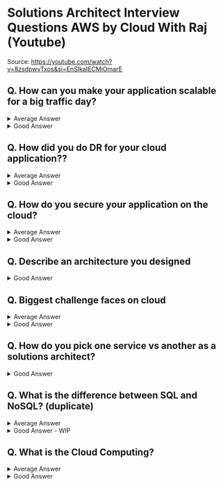 # Solutions Architect Interview Questions AWS by Cloud With Raj (Youtube)
Source: https://youtube.com/watch?v=8zsdpwvTxos&si=EnSIkaIECMiOmarE

## Q. How can you make your application scalable for a big traffic day?
<details>
<summary>
Average Answer</summary>
<div markdown="1">
 <img width="333" alt="img3" src="https://user-images.githubusercontent.com/35551015/226612776-f9c527a8-66ff-4827-8695-5d82721a43e2.png"> <br>
Put the VMs or EC2 in auto scaling group and use load balancer
</div>
</details>

<details>
<summary>
Good Answer</summary>
<div markdown="1">
<img width="487" alt="img2" src="https://user-images.githubusercontent.com/35551015/226612899-769cdd1d-bf6e-4c99-8b0b-21a4f7a6e566.png"> <br>
For a big traffic day like Black Friday or Christmas, If I let load balancer to scale up naturally, it may not able to keep up with raised traffic.<br>
To avoid that, will pre-warn my load balancer before the a big traffic event. Similarly, will use “Scheduled Scaling” for my auto scaling group. So all that necessary EC2s are up and running with application on it. So when traffic increases, they are ready to go.<br>

In case load balancer needs to be scaled up naturally, will make sure Application Machine Image (AMI) is as light-weight as possible. The more unnecessary libraries you put into AMI, the longer it will take for EC2 to spin up.<br>

If my application is connected to database, I will utilize the database proxy(e.g. RDS proxy), in case of high traffic, sometimes application will make rapid new connection to database and when the program stop querying the database for the particular instance, the connection will stay open. So when another traffic invocation comes, instead of reusing that lingering orphan connection, it will create **another new connection**. So this results in lots of orphan database connections taking up precious compute from your database. **Using RDS proxy will eliminate that. RDS proxy will maintain the database connection full, it will reuse the orphan database connections, it will terminate as needed.** <br>

And on top of this, I will run IEM to ensure it can handle high traffic. IEM is a event that AWS runs before the big traffic day so it will scale up the load balancer, EC2, and then it will pass a high traffic to ensure that the application can handle it.<br>

Beyond this, you can also talk about breaking the app into microservices (talks about advantages of microservices). One specific API might need to scale up way more than another microservice in same application. Using microservice, you can utilize that individual scaling of each APIs.<br>

Just migrate my application to Kubernetes or Serverless then it will handle the big traffic days which is **not true,** because Kubernetes and Serverless, they all have their scaling limits.
</div>
</details>


## Q. How did you do DR for your cloud application??
<details>
<summary>
Average Answer</summary>
<div markdown="1">
Replicate to another region
</div>
</details>

<details>
<summary>
Good Answer</summary>
<div markdown="1">
There are different options to choose from depending on RTO and RPO.<br>
<img width="454" alt="img5" src="https://user-images.githubusercontent.com/35551015/226614713-87cab72d-6f7e-4e0b-9594-63fe3c1cd56d.png"> <br>
Tip: Have one option ready in detail with example.<br>
<img width="459" alt="img6" src="https://user-images.githubusercontent.com/35551015/226614830-7f45b880-11f3-41bd-b636-768da4673d72.png">
<br>
I would have two load balancers in two different regions. Those are fronting front end and maybe application server and Route53 can send traffic to appropriate region based on the latency, so even if one region goes down, Route53 will automatically send all the traffic to the other region.<br>

For the database, if I use dynamoDB, I will use dynamoDB global tables which will automatically replicate along with continuous backup.
</div>
</details>


## Q. How do you secure your application on the cloud?
<details>
<summary>
Average Answer</summary>
<div markdown="1">
Use KMS, IAM and firewalls for security
</div>
</details>

<details>
<summary>
Good Answer</summary>
<div markdown="1">
Tip: <br>
 - Explain what they do rather than just saying service names <br>
 - Take one app (such as three tier app with EC2, or microservice running on Kubernetes, or Serverless and explain in detail) <br>

Assuming my application is running in a serverless manner, so all the APIs are hosted in Amazon API Gateway and all the API back end are handled by Lambda and then that Lambda is going to different DBs.<br>
<img width="276" alt="img7" src="https://user-images.githubusercontent.com/35551015/226617241-414dcdb1-e3e6-4728-9318-a1256e252a43.png">
<br>
Three different colored arrows = there are three microservices running <br>

On user side, will implement authentication, secure data transit using SSL/TLS. On API Gateway, will implement authentication and authorization layer. The security of data at rest, you encrypt the data at rest using KMS. <br>

**Tip: The most important part is “Security of the application” part because this is where you probably get the most of the questions.** <br>
e.g. Security of the application - Kubernetes <br>
In Kubernetes, generally you have your application container image running within a pod and that pod is running in EC2. <br>
<img width="515" alt="img8" src="https://user-images.githubusercontent.com/35551015/226617324-7e0da8ce-1f4e-4f9b-9a4b-98723db38b1b.png">
<img width="521" alt="img9" src="https://user-images.githubusercontent.com/35551015/226617354-a6556d5d-7953-403f-b6a0-712e5a956cce.png">

</div>
</details>


## Q. Describe an architecture you designed
<details>
<summary>
Good Answer</summary>
<div markdown="1">
Tips: Always better to explain I used microservice you designed, even if it is small.<br>
  e.g. microservice design with third party API Gateway with Lambda <br>
 <img width="460" alt="img1" src="https://user-images.githubusercontent.com/35551015/226550195-2a578675-d1dd-407a-b888-afbbabe588c6.png">
</div>
</details>



## Q. Biggest challenge faces on cloud
<details>
<summary>
Average Answer</summary>
<div markdown="1">
There are so many services, so it’s hard to determine when to use for what.
</div>
</details>

<details>
<summary>
Good Answer</summary>
<div markdown="1">
e.g. Auto scaling - thought using a regular auto scaling group would take care of high burst, high scaling criteria but it did not, so then had to do all the additional things.

e.g. Cost optimize the application - tried to design a kubernetes application but there is no restrictions on how big the parts could be, how big the nodes could be. So the application is just spinning up stuff and incurring a lots of bill, even if we are not using whatever we are spinning. To fix it, Amazon CloudWatch Insights and AWS Compute Optimizer identify whether aws resources are optimal and offer recommendations to improve cost and performance 
(Other option: the spot instances, AWS Cost Explorer for research purpose, third party(Kubecost, CloudHealth))
</div>
</details>


## Q. How do you pick one service vs another as a solutions architect?
<details>
<summary>
Good Answer</summary>
<div markdown="1">

**Ask Interviewer about system requirement** <br>
e.g. 
 - Load Balancer or API gateway <br>
 - Serverless or EC2 <br>
 - Kubernetes or Lambda<br>
 - When to use Eventbridge or SQS or SNS<br>
</div>
</details>


## Q. What is the difference between SQL and NoSQL? (duplicate)
<details>
<summary>
Average Answer</summary>
<div markdown="1">
SQL holds structured data and NoSQL holds unstructured data. You can define indexes and run queries on SQL. SQL is good for transactional system and NoSQL best for logging. 
<br>

 Why it is average answer? Very basic answer. It doesn’t highlight strengths of modern NoSQL. Modern NoSQL databases support indexes and used in transactional systems as well.
</div>
</details>

<details>
<summary>
Good Answer - WIP</summary>
<div markdown="1">
Go over basic properties - ACID vs CAP, different scaling behavior, example
</div>
</details>

## Q. What is the Cloud Computing?
<details>
<summary>
Average Answer</summary>
<div markdown="1">
Cloud computing is storing your data and servers in datacenters that you don’t own. You can run your applications on cloud. Some cloud examples are AWS, Azure, GCP.
</div>
</details>

<details>
<summary>
Good Answer</summary>
<div markdown="1">

**Highlight advantages of cloud computing** <br>
Cloud computing is the on-demand delivery of IT resources over the Internet with pay-as-you-go pricing. Instead of buying, owning, and maintaining physical data centers and servers, you can access technology services, such as computing power, storage, and databases, on an as-needed basis from a cloud provider like AWS.
<br>

**When you get "What is Service X?" - this kind of questions - Say the official definition and then add your own words**
<img width="687" alt="img10" src="https://user-images.githubusercontent.com/35551015/227437060-24726f7e-6cb6-4b70-bfe4-50075c6d0d99.png">

</div>
</details>
